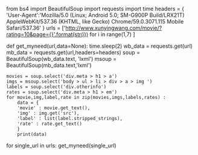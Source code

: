 from bs4 import BeautifulSoup
import requests
import time
headers = {
    'User-Agent':'Mozilla/5.0 (Linux; Android 5.0; SM-G900P Build/LRX21T) AppleWebKit/537.36 (KHTML, like Gecko) Chrome/59.0.3071.115 Mobile Safari/537.36'
}
urls = ['http://www.xunyingwang.com/movie/?rating=10&page={}'.format(str(i)) for i in range(1,7) ]

def get_myneed(url,data=None):
    time.sleep(2)
    wb_data = requests.get(url)
    mb_data = requests.get(url,headers=headers)
    soup = BeautifulSoup(wb_data.text, 'lxml')
    msoup = BeautifulSoup(mb_data.text,'lxml')

    movies = soup.select('div.meta > h1 > a')
    imgs = msoup.select('body > ul > li > div > a > img ')
    labels = soup.select('div.otherinfo')
    rates = soup.select('div.meta > h1 > em')
    for movie,img,label,rate in zip(movies,imgs,labels,rates) :
        data = {
        'movie' : movie.get_text(),
        'img' : img.get('src'),
        'label' : list(label.stripped_strings),
        'rate' : rate.get_text()
        }
        print(data)

for single_url in urls:
    get_myneed(single_url)
